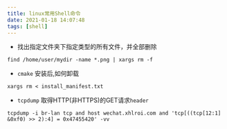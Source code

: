 ```yaml
---
title: linux常用Shell命令
date: 2021-01-18 14:07:48
tags: [shell]
---
```


- 找出指定文件夹下指定类型的所有文件，并全部删除
```shell
find /home/user/mydir -name *.png | xargs rm -f
```

- `cmake` 安装后,如何卸载
```shell
xargs rm < install_manifest.txt
```

- `tcpdump` 取得HTTP(非HTTPS)的GET请求`header`
```shell
tcpdump -i br-lan tcp and host wechat.xhlroi.com and 'tcp[((tcp[12:1] &0xf0) >> 2):4] = 0x47455420' -vv
```